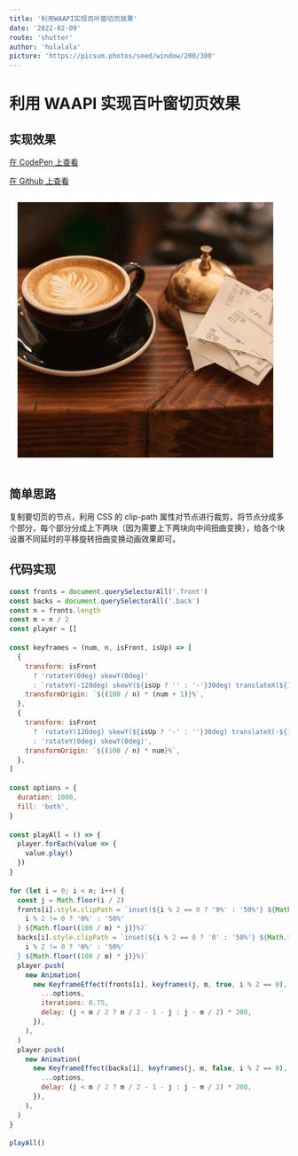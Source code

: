 ```yaml
---
title: '利用WAAPI实现百叶窗切页效果'
date: '2022-02-09'
route: 'shutter'
author: 'hulalala'
picture: 'https://picsum.photos/seed/window/200/300'
---
```


# 利用 WAAPI 实现百叶窗切页效果

## 实现效果

[在 CodePen 上查看](https://codepen.io/hulalala/pen/VwrpMBy)

[在 Github 上查看](https://github.com/hulala1a/shutter_example)

![百叶窗](../static/images/shutter.gif)

## 简单思路

复制要切页的节点，利用 CSS 的 clip-path 属性对节点进行裁剪，将节点分成多个部分，每个部分分成上下两块（因为需要上下两块向中间扭曲变换），给各个块设置不同延时的平移旋转扭曲变换动画效果即可。

## 代码实现

```javascript
const fronts = document.querySelectorAll('.front')
const backs = document.querySelectorAll('.back')
const n = fronts.length
const m = n / 2
const player = []

const keyframes = (num, n, isFront, isUp) => [
  {
    transform: isFront
      ? 'rotateY(0deg) skewY(0deg)'
      : `rotateY(-120deg) skewY(${isUp ? '' : '-'}30deg) translateX(${100 / n}%)`,
    transformOrigin: `${(100 / n) * (num + 1)}%`,
  },
  {
    transform: isFront
      ? `rotateY(120deg) skewY(${isUp ? '-' : ''}30deg) translateX(-${100 / n}%)`
      : 'rotateY(0deg) skewY(0deg)',
    transformOrigin: `${(100 / n) * num}%`,
  },
]

const options = {
  duration: 1000,
  fill: 'both',
}

const playAll = () => {
  player.forEach(value => {
    value.play()
  })
}

for (let i = 0; i < n; i++) {
  const j = Math.floor(i / 2)
  fronts[i].style.clipPath = `inset(${i % 2 == 0 ? '0%' : '50%'} ${Math.floor(100 - (100 / m) * (j + 1))}% ${
    i % 2 != 0 ? '0%' : '50%'
  } ${Math.floor((100 / m) * j)}%)`
  backs[i].style.clipPath = `inset(${i % 2 == 0 ? '0' : '50%'} ${Math.floor(100 - (100 / m) * (j + 1))}% ${
    i % 2 != 0 ? '0%' : '50%'
  } ${Math.floor((100 / m) * j)}%)`
  player.push(
    new Animation(
      new KeyframeEffect(fronts[i], keyframes(j, m, true, i % 2 == 0), {
        ...options,
        iterations: 0.75,
        delay: (j < m / 2 ? m / 2 - 1 - j : j - m / 2) * 200,
      }),
    ),
  )
  player.push(
    new Animation(
      new KeyframeEffect(backs[i], keyframes(j, m, false, i % 2 == 0), {
        ...options,
        delay: (j < m / 2 ? m / 2 - 1 - j : j - m / 2) * 200,
      }),
    ),
  )
}

playAll()

```
